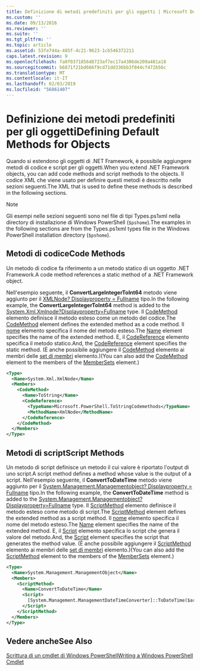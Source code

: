 ```yaml
---
title: Definizione di metodi predefiniti per gli oggetti | Microsoft Docs
ms.custom: ''
ms.date: 09/13/2016
ms.reviewer: ''
ms.suite: ''
ms.tgt_pltfrm: ''
ms.topic: article
ms.assetid: 53fe744a-485f-4c21-9623-1cb546372211
caps.latest.revision: 9
ms.openlocfilehash: fa0f0371856d8723af7ec17a4306de209a481a18
ms.sourcegitcommit: b6871f21bd666f9cd71dd336bb3f844cf472b56c
ms.translationtype: MT
ms.contentlocale: it-IT
ms.lasthandoff: 02/03/2019
ms.locfileid: "56861407"
---
```

# <a name="defining-default-methods-for-objects"></a><span data-ttu-id="b0eb9-102">Definizione dei metodi predefiniti per gli oggetti</span><span class="sxs-lookup"><span data-stu-id="b0eb9-102">Defining Default Methods for Objects</span></span>

<span data-ttu-id="b0eb9-103">Quando si estendono gli oggetti di .NET Framework, è possibile aggiungere metodi di codice e script per gli oggetti.</span><span class="sxs-lookup"><span data-stu-id="b0eb9-103">When you extend .NET Framework objects, you can add code methods and script methods to the objects.</span></span> <span data-ttu-id="b0eb9-104">Il codice XML che viene usato per definire questi metodi è descritto nelle sezioni seguenti.</span><span class="sxs-lookup"><span data-stu-id="b0eb9-104">The XML that is used to define these methods is described in the following sections.</span></span>

> [!NOTE]
> <span data-ttu-id="b0eb9-105">Gli esempi nelle sezioni seguenti sono nel file di tipi Types.ps1xml nella directory di installazione di Windows PowerShell (`$pshome`).</span><span class="sxs-lookup"><span data-stu-id="b0eb9-105">The examples in the following sections are from the Types.ps1xml types file in the Windows PowerShell installation directory (`$pshome`).</span></span>

## <a name="code-methods"></a><span data-ttu-id="b0eb9-106">Metodi di codice</span><span class="sxs-lookup"><span data-stu-id="b0eb9-106">Code Methods</span></span>

<span data-ttu-id="b0eb9-107">Un metodo di codice fa riferimento a un metodo statico di un oggetto .NET Framework.</span><span class="sxs-lookup"><span data-stu-id="b0eb9-107">A code method references a static method of a .NET Framework object.</span></span>

<span data-ttu-id="b0eb9-108">Nell'esempio seguente, il **ConvertLargeIntegerToInt64** metodo viene aggiunto per il [XMLNode? Displayproperty = Fullname](/dotnet/api/System.Xml.XmlNode) tipo.</span><span class="sxs-lookup"><span data-stu-id="b0eb9-108">In the following example, the **ConvertLargeIntegerToInt64** method is added to the [System.Xml.Xmlnode?Displayproperty=Fullname](/dotnet/api/System.Xml.XmlNode) type.</span></span> <span data-ttu-id="b0eb9-109">Il [CodeMethod](http://msdn.microsoft.com/en-us/1ea9b031-bbcf-4e35-b497-bf30fa0b1b05) elemento definisce il metodo esteso come un metodo del codice.</span><span class="sxs-lookup"><span data-stu-id="b0eb9-109">The [CodeMethod](http://msdn.microsoft.com/en-us/1ea9b031-bbcf-4e35-b497-bf30fa0b1b05) element defines the extended method as a code method.</span></span> <span data-ttu-id="b0eb9-110">Il [nome](http://msdn.microsoft.com/en-us/b58e9d21-c8c9-49a5-909e-9c1cfc64f873) elemento specifica il nome del metodo esteso.</span><span class="sxs-lookup"><span data-stu-id="b0eb9-110">The [Name](http://msdn.microsoft.com/en-us/b58e9d21-c8c9-49a5-909e-9c1cfc64f873) element specifies the name of the extended method.</span></span> <span data-ttu-id="b0eb9-111">E, il [CodeReference](http://msdn.microsoft.com/en-us/70017b85-18d2-4f55-8357-92f309d5618b) elemento specifica il metodo statico.</span><span class="sxs-lookup"><span data-stu-id="b0eb9-111">And, the [CodeReference](http://msdn.microsoft.com/en-us/70017b85-18d2-4f55-8357-92f309d5618b) element specifies the static method.</span></span> <span data-ttu-id="b0eb9-112">(È anche possibile aggiungere il [CodeMethod](http://msdn.microsoft.com/en-us/1ea9b031-bbcf-4e35-b497-bf30fa0b1b05) elemento ai membri delle [set di membri](http://msdn.microsoft.com/en-us/46a50fb5-e150-4c03-8584-e1b53e4d49e3) elemento.)</span><span class="sxs-lookup"><span data-stu-id="b0eb9-112">(You can also add the [CodeMethod](http://msdn.microsoft.com/en-us/1ea9b031-bbcf-4e35-b497-bf30fa0b1b05) element to the members of the [MemberSets](http://msdn.microsoft.com/en-us/46a50fb5-e150-4c03-8584-e1b53e4d49e3) element.)</span></span>

```xml
<Type>
  <Name>System.Xml.XmlNode</Name>
  <Members>
    <CodeMethod>
      <Name>ToString</Name>
      <CodeReference>
        <TypeName>Microsoft.PowerShell.ToStringCodemethods</TypeName>
        <MethodName>XmlNode</MethodName>
      </CodeReference>
    </CodeMethod>
  </Members>
</Type>
```

## <a name="script-methods"></a><span data-ttu-id="b0eb9-113">Metodi di script</span><span class="sxs-lookup"><span data-stu-id="b0eb9-113">Script Methods</span></span>

<span data-ttu-id="b0eb9-114">Un metodo di script definisce un metodo il cui valore è riportato l'output di uno script.</span><span class="sxs-lookup"><span data-stu-id="b0eb9-114">A script method defines a method whose value is the output of a script.</span></span> <span data-ttu-id="b0eb9-115">Nell'esempio seguente, il **ConvertToDateTime** metodo viene aggiunto per il [System.Management.Managementobject? Displayproperty = Fullname](/dotnet/api/System.Management.ManagementObject) tipo.</span><span class="sxs-lookup"><span data-stu-id="b0eb9-115">In the following example, the **ConvertToDateTime** method is added to the [System.Management.Managementobject?Displayproperty=Fullname](/dotnet/api/System.Management.ManagementObject) type.</span></span> <span data-ttu-id="b0eb9-116">Il [ScriptMethod](http://msdn.microsoft.com/en-us/59f8160f-bc95-42f0-92e2-b16a616bc65c) elemento definisce il metodo esteso come metodo di script.</span><span class="sxs-lookup"><span data-stu-id="b0eb9-116">The [ScriptMethod](http://msdn.microsoft.com/en-us/59f8160f-bc95-42f0-92e2-b16a616bc65c) element defines the extended method as a script method.</span></span> <span data-ttu-id="b0eb9-117">Il [nome](http://msdn.microsoft.com/en-us/b58e9d21-c8c9-49a5-909e-9c1cfc64f873) elemento specifica il nome del metodo esteso.</span><span class="sxs-lookup"><span data-stu-id="b0eb9-117">The [Name](http://msdn.microsoft.com/en-us/b58e9d21-c8c9-49a5-909e-9c1cfc64f873) element specifies the name of the extended method.</span></span> <span data-ttu-id="b0eb9-118">E, il [Script](http://msdn.microsoft.com/en-us/1937ad1b-bb2b-4512-9864-01fc0767d46f) elemento specifica lo script che genera il valore del metodo.</span><span class="sxs-lookup"><span data-stu-id="b0eb9-118">And, the [Script](http://msdn.microsoft.com/en-us/1937ad1b-bb2b-4512-9864-01fc0767d46f) element specifies the script that generates the method value.</span></span> <span data-ttu-id="b0eb9-119">(È anche possibile aggiungere il [ScriptMethod](http://msdn.microsoft.com/en-us/59f8160f-bc95-42f0-92e2-b16a616bc65c) elemento ai membri delle [set di membri](http://msdn.microsoft.com/en-us/46a50fb5-e150-4c03-8584-e1b53e4d49e3) elemento.)</span><span class="sxs-lookup"><span data-stu-id="b0eb9-119">(You can also add the [ScriptMethod](http://msdn.microsoft.com/en-us/59f8160f-bc95-42f0-92e2-b16a616bc65c) element to the members of the [MemberSets](http://msdn.microsoft.com/en-us/46a50fb5-e150-4c03-8584-e1b53e4d49e3) element.)</span></span>

```xml
<Type>
  <Name>System.Management.ManagementObject</Name>
  <Members>
    <ScriptMethod>
      <Name>ConvertToDateTime</Name>
      <Script>
        [System.Management.ManagementDateTimeConverter]::ToDateTime($args[0])
      </Script>
    </ScriptMethod>
  </Members>
</Type>
```

## <a name="see-also"></a><span data-ttu-id="b0eb9-120">Vedere anche</span><span class="sxs-lookup"><span data-stu-id="b0eb9-120">See Also</span></span>

[<span data-ttu-id="b0eb9-121">Scrittura di un cmdlet di Windows PowerShell</span><span class="sxs-lookup"><span data-stu-id="b0eb9-121">Writing a Windows PowerShell Cmdlet</span></span>](./writing-a-windows-powershell-cmdlet.md)